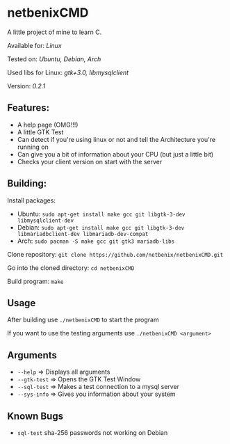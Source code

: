 # **netbenixCMD**

A little project of mine to learn C.

Available for: *Linux*

Tested on: *Ubuntu, Debian, Arch*

Used libs for Linux: *gtk+3.0, libmysqlclient*

Version: *0.2.1* 

## Features:
- A help page (OMG!!!)
- A little GTK Test
- Can detect if you're using linux or not and tell the Architecture you're running on
- Can give you a bit of information about your CPU (but just a little bit)
- Checks your client version on start with the server

## Building:
Install packages: 

- Ubuntu: ```sudo apt-get install make gcc git libgtk-3-dev libmysqlclient-dev```
- Debian: ```sudo apt-get install make gcc git libgtk-3-dev libmariadbclient-dev libmariadb-dev-compat```
- Arch: ```sudo pacman -S make gcc git gtk3 mariadb-libs```

Clone repository: ```git clone https://github.com/netbenix/netbenixCMD.git```

Go into the cloned directory: ```cd netbenixCMD```

Build program: ```make```

## Usage
After building use ```./netbenixCMD``` to start the program

If you want to use the testing arguments use ```./netbenixCMD <argument>```

## Arguments
- ```--help```      	=> Displays all arguments
- ```--gtk-test``` 		=> Opens the GTK Test Window
- ```--sql-test```		=> Makes a test connection to a mysql server
- ```--sys-info```  	=> Gives you information about your system

## Known Bugs
- ```sql-test``` sha-256 passwords not working on Debian